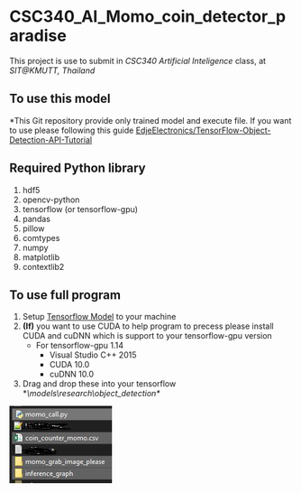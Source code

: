 # CSC340_AI_Momo_coin_detector_paradise
This project is use to submit in _CSC340 Artificial Inteligence_ class, at _SIT@KMUTT, Thailand_

## To use this model
*This Git repository provide only trained model and execute file.
If you want to use please following this guide
[EdjeElectronics/TensorFlow-Object-Detection-API-Tutorial](https://github.com/EdjeElectronics/TensorFlow-Object-Detection-API-Tutorial-Train-Multiple-Objects-Windows-10#2-set-up-tensorflow-directory-and-anaconda-virtual-environment)

## Required Python library
1. hdf5
2. opencv-python
3. tensorflow (or tensorflow-gpu)
4. pandas
5. pillow
6. comtypes
7. numpy
8. matplotlib
9. contextlib2

## To use full program
1. Setup [Tensorflow Model](https://github.com/tensorflow/models) to your machine
2. **(If)** you want to use CUDA to help program to precess please install CUDA and cuDNN which is support to your tensorflow-gpu version
   * For tensorflow-gpu 1.14
     * Visual Studio C++ 2015
     * CUDA 10.0
     * cuDNN 10.0
3. Drag and drop these into your tensorflow **\models\research\object_detection\**
<img src="/docs/01.JPG">
    
    
